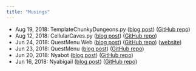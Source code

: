 ```yaml
---
title: "Musings"
---
```


- Aug 19, 2018: TemplateChunkyDungeons.py ([blog post](https://nmmarzano.github.io/musings/2018/08/19/templatechunkydungeons.html)) ([GitHub repo](https://github.com/nmmarzano/TemplateChunkyDungeons.py))
- Aug 12, 2018: CellularCaves.py ([blog post](https://nmmarzano.github.io/musings/2018/08/12/cellularcaves.html)) ([GitHub repo](https://github.com/nmmarzano/CellularCaves.py))
- Jun 24, 2018: QuestMenu Web ([blog post](https://nmmarzano.github.io/musings/2018/06/24/questmenuweb.html)) ([GitHub repo](https://github.com/nmmarzano/QuestMenuWeb)) ([website](https://nmmarzano.github.io/QuestMenuWeb/))
- Jun 23, 2018: QuestMenu ([blog post](https://nmmarzano.github.io/musings/2018/06/23/questmenu.html)) ([GitHub repo](https://github.com/nmmarzano/QuestMenu))
- Jun 20, 2018: Nyabot ([blog post](https://nmmarzano.github.io/musings/2018/06/20/nyabot.html)) ([GitHub repo](https://github.com/nmmarzano/nyabot))
- Jun 16, 2018: Nyabigail ([blog post](https://nmmarzano.github.io/musings/2018/06/16/nyabigail.html)) ([GitHub repo](https://github.com/nmmarzano/nyabigail))
